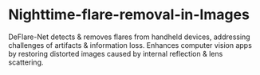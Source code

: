 # Nighttime-flare-removal-in-Images
DeFlare-Net detects &amp; removes flares from handheld devices, addressing challenges of artifacts &amp; information loss. Enhances computer vision apps by restoring distorted images caused by internal reflection &amp; lens scattering.
